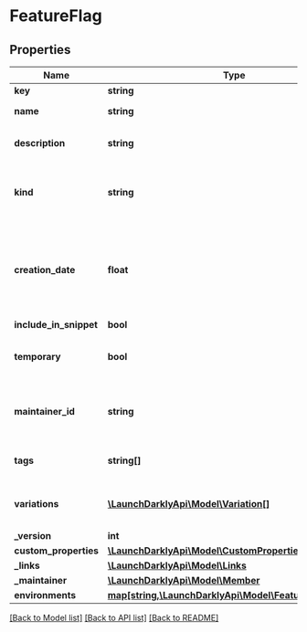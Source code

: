 # FeatureFlag

## Properties
Name | Type | Description | Notes
------------ | ------------- | ------------- | -------------
**key** | **string** |  | [optional] 
**name** | **string** | Name of the feature flag. | [optional] 
**description** | **string** | Description of the feature flag. | [optional] 
**kind** | **string** | Whether the feature flag is a boolean flag or multivariate. | [optional] 
**creation_date** | **float** | A unix epoch time in milliseconds specifying the creation time of this flag. | [optional] 
**include_in_snippet** | **bool** |  | [optional] 
**temporary** | **bool** | Whether or not this flag is temporary. | [optional] 
**maintainer_id** | **string** | The ID of the member that should maintain this flag. | [optional] 
**tags** | **string[]** | An array of tags for this feature flag. | [optional] 
**variations** | [**\LaunchDarklyApi\Model\Variation[]**](Variation.md) | The variations for this feature flag. | [optional] 
**_version** | **int** |  | [optional] 
**custom_properties** | [**\LaunchDarklyApi\Model\CustomProperties**](CustomProperties.md) |  | [optional] 
**_links** | [**\LaunchDarklyApi\Model\Links**](Links.md) |  | [optional] 
**_maintainer** | [**\LaunchDarklyApi\Model\Member**](Member.md) |  | [optional] 
**environments** | [**map[string,\LaunchDarklyApi\Model\FeatureFlagConfig]**](FeatureFlagConfig.md) |  | [optional] 

[[Back to Model list]](../README.md#documentation-for-models) [[Back to API list]](../README.md#documentation-for-api-endpoints) [[Back to README]](../README.md)


